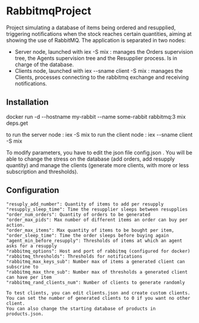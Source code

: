 # RabbitmqProject

Project simulating a database of items being ordered and resupplied, triggering notifications when the stock reaches certain quantities, aiming at showing the use of RabbitMQ.
The application is separated in two nodes:
* Server node, launched with iex -S mix : manages the Orders supervision tree, the Agents supervision tree and the Resupplier process. Is in charge of the database.
* Clients node, launched with iex --sname client -S mix : manages the Clients, processes connecting to the rabbitmq exchange and receiving notifications.

## Installation

docker run -d --hostname my-rabbit --name some-rabbit rabbitmq:3
mix deps.get

to run the server node : iex -S mix
to run the client node : iex --sname client -S mix

To modify parameters, you have to edit the json file config.json . You will be able to change the stress on the database (add orders, add resupply quantity) and manage the clients (generate more clients, with more or less subscription and thresholds).

## Configuration

    "resuply_add_number": Quantity of items to add per resupply
    "resupply_sleep_time": Time the resupplier sleeps between resupplies
    "order_num_orders": Quantity of orders to be generated
    "order_max_pids": Max number of different items an order can buy per action.
    "order_max_items": Max quantity of items to be bought per item,
    "order_sleep_time": Time the order sleeps before buying again
    "agent_min_before_resupply": Thresholds of items at which an agent asks for a resupply
    "rabbitmq_options": Host and port of rabbitmq (configured for docker)
    "rabbitmq_thresholds": Thresholds for notifications
    "rabbitmq_max_keys_sub": Number max of items a generated client can subscrine to
    "rabbitmq_max_thre_sub": Number max of thresholds a generated client can have per item
    "rabbitmq_rand_clients_num": Number of clients to generate randomly
    
    To test clients, you can edit clients.json and create custom clients. You can set the number of generated clients to 0 if you want no other client.
    You can also change the starting database of products in products.json.